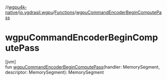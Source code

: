 //[wgpu4k-native](../../../index.md)/[io.ygdrasil.wgpu](../index.md)/[Functions](index.md)/[wgpuCommandEncoderBeginComputePass](wgpu-command-encoder-begin-compute-pass.md)

# wgpuCommandEncoderBeginComputePass

[jvm]\
fun [wgpuCommandEncoderBeginComputePass](wgpu-command-encoder-begin-compute-pass.md)(handler: MemorySegment, descriptor: MemorySegment): MemorySegment